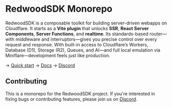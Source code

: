 # RedwoodSDK Monorepo

RedwoodSDK is a composable toolkit for building server-driven webapps on Cloudflare. It starts as a **Vite plugin** that unlocks **SSR**, **React Server Components**, **Server Functions**, and **realtime**. Its standards-based router—with middleware and interruptors—gives you precise control over every request and response. With built-in access to Cloudflare’s Workers, Database (D1), Storage (R2), Queues, and AI—and full local emulation via Miniflare—development feels just like production.

→ [Quick start](https://docs.rwsdk.com/getting-started/quick-start/)
→ [Docs](https://docs.rwsdk.com/)
→ [Discord](https://discord.gg/redwoodjs)

## Contributing

This is a monorepo for the RedwoodSDK project. If you're interested in fixing bugs or contributing features, please join us on [Discord](https://discord.gg/redwoodjs).

